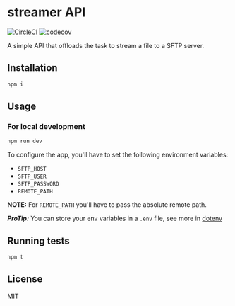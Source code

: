 # streamer API

[![CircleCI](https://circleci.com/gh/aotarola/streamer-api.svg?style=shield)](https://circleci.com/gh/aotarola/streamer-api)
[![codecov](https://codecov.io/gh/aotarola/streamer-api/branch/master/graph/badge.svg)](https://codecov.io/gh/aotarola/streamer-api)

A simple API that offloads the task to stream a file to a SFTP server.

## Installation

```zsh
npm i
```

## Usage

### For local development

```zsh
npm run dev
```

To configure the app, you'll have to set the following environment variables:

* `SFTP_HOST`
* `SFTP_USER`
* `SFTP_PASSWORD`
* `REMOTE_PATH`

**NOTE:** For `REMOTE_PATH` you'll have to pass the absolute remote path.

**_ProTip:_** You can store your env variables in a `.env` file, see more in [dotenv][dotenv]

## Running tests

```zsh
npm t
```

## License

MIT

[dotenv]: https://github.com/motdotla/dotenv
